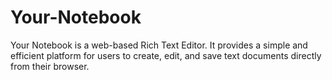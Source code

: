 # Your-Notebook
Your Notebook is a web-based Rich Text Editor. It provides a simple and efficient platform for users to create, edit, and save text documents directly from their browser.
